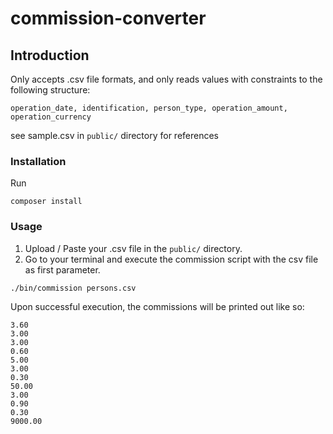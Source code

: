 # commission-converter

## Introduction

Only accepts .csv file formats, and only reads values with constraints to the following structure:
```
operation_date, identification, person_type, operation_amount, operation_currency
```
see sample.csv in `public/` directory for references
### Installation

Run
```
composer install
```

### Usage
1. Upload / Paste your .csv file in the `public/` directory.
2. Go to your terminal and execute the commission script with the csv file as first parameter.


```
./bin/commission persons.csv
```

Upon successful execution, the commissions will be printed out like so:
````
3.60
3.00
3.00
0.60
5.00
3.00
0.30
50.00
3.00
0.90
0.30
9000.00
````
